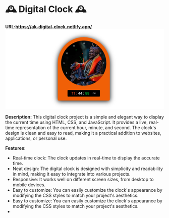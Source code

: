 # 🕰 Digital Clock  🕰

 **URL:https://ak-digital-clock.netlify.app/**
<img src="./Screenshot 2023-09-13 234510.png"/>





**Description:**
This digital clock project is a simple and elegant way to display the current time using HTML, CSS, and JavaScript. It provides a live, real-time representation of the current hour, minute, and second. The clock's design is clean and easy to read, making it a practical addition to websites, applications, or personal use.

**Features:**

<ul>

<li>Real-time clock: The clock updates in real-time to display the accurate time. </li>
<li> Neat design: The digital clock is designed with simplicity and readability in mind, making it easy to integrate into various projects.</li>
<li> Responsive: It works well on different screen sizes, from desktop to mobile devices.</li>
<li>Easy to customize: You can easily customize the clock's appearance by modifying the CSS styles to match your project's aesthetics. </li>
<li>Easy to customize: You can easily customize the clock's appearance by modifying the CSS styles to match your project's aesthetics. </li>
<li> </li>
</ul>


